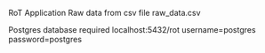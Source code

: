 RoT Application
Raw data from csv file raw_data.csv

Postgres database required 
localhost:5432/rot
username=postgres
password=postgres
